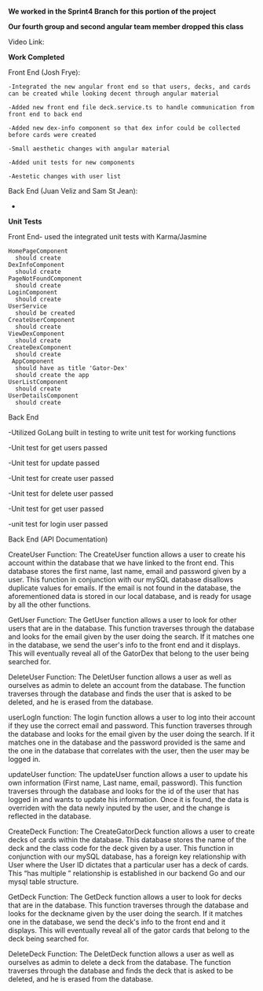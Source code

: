 **We worked in the Sprint4 Branch for this portion of the project**

**Our fourth group and second angular team member dropped this class**

Video Link: 

**Work Completed**

  Front End (Josh Frye):
    
    -Integrated the new angular front end so that users, decks, and cards can be created while looking decent through angular material
    
    -Added new front end file deck.service.ts to handle communication from front end to back end
    
    -Added new dex-info component so that dex infor could be collected before cards were created
    
    -Small aesthetic changes with angular material
    
    -Added unit tests for new components
    
    -Aestetic changes with user list
    
    
    
 Back End (Juan Veliz and Sam St Jean):
   
   - 
   
**Unit Tests**

Front End- used the integrated unit tests with Karma/Jasmine
  
    HomePageComponent
      should create
    DexInfoComponent
      should create
    PageNotFoundComponent
      should create
    LoginComponent
      should create
    UserService
      should be created
    CreateUserComponent
      should create
    ViewDexComponent
      should create
    CreateDexComponent
      should create
     AppComponent
      should have as title 'Gator-Dex'
      should create the app
    UserListComponent
      should create
    UserDetailsComponent
      should create
    
Back End

-Utilized GoLang built in testing to write unit test for working functions

-Unit test for get users passed

-Unit test for update passed

-Unit test for create user passed 

-Unit test for delete user passed

-Unit test for get user passed

-unit test for login user passed



Back End (API Documentation)

CreateUser Function:
The CreateUser function allows a user to create his account within the database that we have linked to the front end. This database stores the first name, last name, email and password given by a user. This function in conjunction with our mySQL database disallows duplicate values for emails. If the email is not found in the database, the aforementioned data is stored in our local database, and is ready for usage by all the other functions.

GetUser Function:
The GetUser function allows a user to look for other users that are in the database. This function traverses through the database and looks for the email given by the user doing the search. If it matches one in the database, we send the user's info to the front end and it displays. This will eventually reveal all of the GatorDex that belong to the user being searched for.

DeleteUser Function:
The DeletUser function allows a user as well as ourselves as admin to delete an account from the database. The function traverses through the database and finds the user that is asked to be deleted, and he is erased from the database.

userLogIn function:
The login function allows a user to log into their account if they use the correct email and password. This function traverses through the database and looks for the email given by the user doing the search. If it matches one in the database and the password provided is the same and the one in the database that correlates with the user, then the user may be logged in. 

updateUser function: 
The updateUser function allows a user to update his own information (First name, Last name, email, password). This function traverses through the database and looks for the id of the user that has logged in and wants to update his information. Once it is found, the data is overriden with the data newly inputed by the user, and the change is reflected in the database. 

CreateDeck Function:
The CreateGatorDeck function allows a user to create decks of cards within the database. This database stores the name of the deck and the class code for the deck given by a user. This function in conjunction with our mySQL database, has a foreign key relationship with User where the User ID dictates that a particular user has a deck of cards. This “has multiple ” relationship is established in our backend Go and our mysql table structure. 

GetDeck Function:
The GetDeck function allows a user to look for decks that are in the database. This function traverses through the database and looks for the deckname given by the user doing the search. If it matches one in the database, we send the deck's info to the front end and it displays. This will eventually reveal all of the gator cards that belong to the deck being searched for.

DeleteDeck Function:
The DeletDeck function allows a user as well as ourselves as admin to delete a deck from the database. The function traverses through the database and finds the deck that is asked to be deleted, and he is erased from the database.
